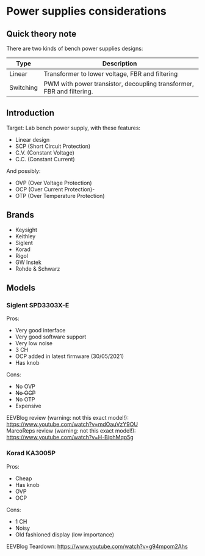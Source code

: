 # Power supplies considerations

## Quick theory note

There are two kinds of bench power supplies designs:

|Type|Description|
|-|-|
| Linear | Transformer to lower voltage, FBR and filtering |
| Switching | PWM with power transistor, decoupling transformer, FBR and filtering. |

## Introduction

Target:
Lab bench power supply, with these features:
- Linear design
- SCP (Short Circuit Protection)
- C.V. (Constant Voltage)
- C.C. (Constant Current)

And possibly:
- OVP (Over Voltage Protection)
- OCP (Over Current Protection)-
- OTP (Over Temperature Protection)

## Brands

- Keysight
- Keithley
- Siglent
- Korad
- Rigol
- GW Instek
- Rohde & Schwarz

## Models

### Siglent SPD3303X-E

Pros:
- Very good interface
- Very good software support
- Very low noise
- 3 CH
- OCP added in latest firmware (30/05/2021)
- Has knob

Cons:
- No OVP
- ~~No OCP~~
- No OTP
- Expensive

EEVBlog review (warning: not this exact model!):
https://www.youtube.com/watch?v=mdOauVzY9OU
<br>
MarcoReps review (warning: not this exact model!):
https://www.youtube.com/watch?v=H-BiphMqp5g

### Korad KA3005P

Pros:

- Cheap
- Has knob
- OVP
- OCP

Cons:

- 1 CH
- Noisy
- Old fashioned display (low importance)

EEVBlog Teardown:
https://www.youtube.com/watch?v=g94mpom2Ahs
